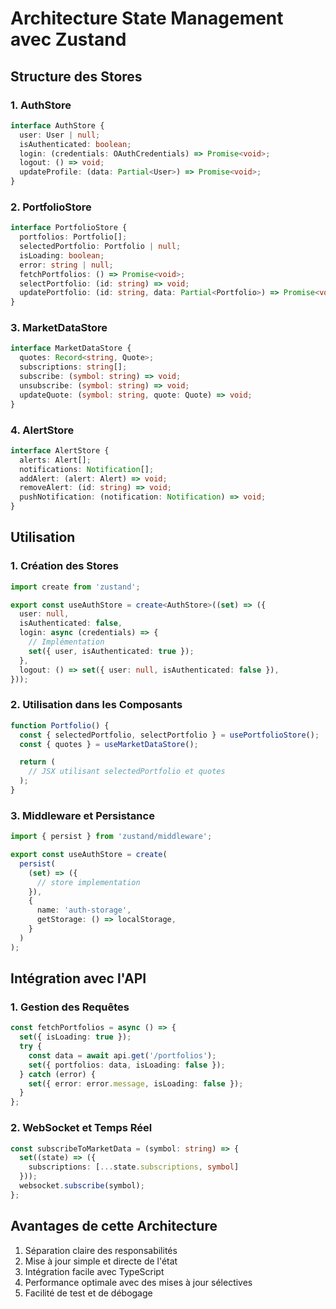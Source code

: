 # Architecture State Management avec Zustand

## Structure des Stores

### 1. AuthStore
```typescript
interface AuthStore {
  user: User | null;
  isAuthenticated: boolean;
  login: (credentials: OAuthCredentials) => Promise<void>;
  logout: () => void;
  updateProfile: (data: Partial<User>) => Promise<void>;
}
```

### 2. PortfolioStore
```typescript
interface PortfolioStore {
  portfolios: Portfolio[];
  selectedPortfolio: Portfolio | null;
  isLoading: boolean;
  error: string | null;
  fetchPortfolios: () => Promise<void>;
  selectPortfolio: (id: string) => void;
  updatePortfolio: (id: string, data: Partial<Portfolio>) => Promise<void>;
}
```

### 3. MarketDataStore
```typescript
interface MarketDataStore {
  quotes: Record<string, Quote>;
  subscriptions: string[];
  subscribe: (symbol: string) => void;
  unsubscribe: (symbol: string) => void;
  updateQuote: (symbol: string, quote: Quote) => void;
}
```

### 4. AlertStore
```typescript
interface AlertStore {
  alerts: Alert[];
  notifications: Notification[];
  addAlert: (alert: Alert) => void;
  removeAlert: (id: string) => void;
  pushNotification: (notification: Notification) => void;
}
```

## Utilisation

### 1. Création des Stores
```typescript
import create from 'zustand';

export const useAuthStore = create<AuthStore>((set) => ({
  user: null,
  isAuthenticated: false,
  login: async (credentials) => {
    // Implémentation
    set({ user, isAuthenticated: true });
  },
  logout: () => set({ user: null, isAuthenticated: false }),
}));
```

### 2. Utilisation dans les Composants
```typescript
function Portfolio() {
  const { selectedPortfolio, selectPortfolio } = usePortfolioStore();
  const { quotes } = useMarketDataStore();

  return (
    // JSX utilisant selectedPortfolio et quotes
  );
}
```

### 3. Middleware et Persistance
```typescript
import { persist } from 'zustand/middleware';

export const useAuthStore = create(
  persist(
    (set) => ({
      // store implementation
    }),
    {
      name: 'auth-storage',
      getStorage: () => localStorage,
    }
  )
);
```

## Intégration avec l'API

### 1. Gestion des Requêtes
```typescript
const fetchPortfolios = async () => {
  set({ isLoading: true });
  try {
    const data = await api.get('/portfolios');
    set({ portfolios: data, isLoading: false });
  } catch (error) {
    set({ error: error.message, isLoading: false });
  }
};
```

### 2. WebSocket et Temps Réel
```typescript
const subscribeToMarketData = (symbol: string) => {
  set((state) => ({
    subscriptions: [...state.subscriptions, symbol]
  }));
  websocket.subscribe(symbol);
};
```

## Avantages de cette Architecture
1. Séparation claire des responsabilités
2. Mise à jour simple et directe de l'état
3. Intégration facile avec TypeScript
4. Performance optimale avec des mises à jour sélectives
5. Facilité de test et de débogage 